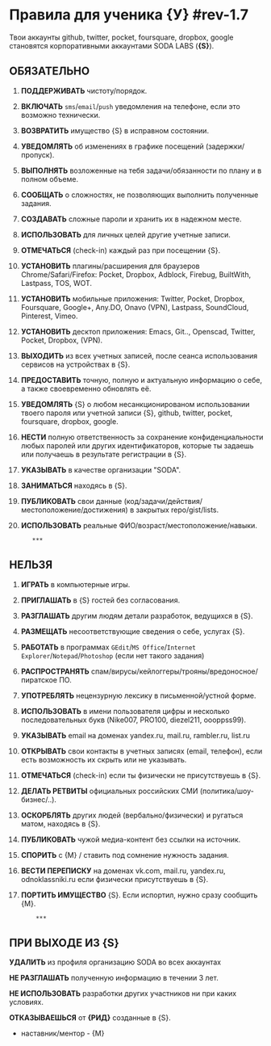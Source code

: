 ﻿# Правила для ученика {У}  #rev-1.7
       
Твои аккаунты github, twitter, pocket, foursquare, dropbox, google становятся корпоративными аккаунтами SODA LABS (**{S}**).

## **ОБЯЗАТЕЛЬНО** 


 1. **ПОДДЕРЖИВАТЬ** чистоту/порядок.
 
 1. **ВКЛЮЧАТЬ** `sms`/`email`/`push` уведомления на телефоне, если это возможно технически. 

 1. **ВОЗВРАТИТЬ** имущество {S} в исправном состоянии.

 1. **УВЕДОМЛЯТЬ** об изменениях в графике посещений (задержки/пропуск).

 1. **ВЫПОЛНЯТЬ** возложенные на тебя задачи/обязанности по плану и в полном объеме.

 1. **СООБЩАТЬ** о сложностях, не позволяющих выполнить полученные задания.

 1. **СОЗДАВАТЬ** сложные пароли и хранить их в надежном месте.
 
 1. **ИСПОЛЬЗОВАТЬ** для личных целей другие учетные записи.

 1. **ОТМЕЧАТЬСЯ** (check-in) каждый раз при посещении {S}.

 1. **УСТАНОВИТЬ** плагины/расширения для браузеров Chrome/Safari/Firefox: Pocket, Dropbox, Adblock, Firebug, BuiltWith, Lastpass, TOS, WOT.

 1. **УСТАНОВИТЬ** мобильные приложения: Twitter, Pocket, Dropbox, Foursquare, Google+, Any.DO, Onavo (VPN), Lastpass, SoundCloud, Pinterest, Vimeo.
 
 1. **УСТАНОВИТЬ** десктоп приложения: Emacs, Git.., Openscad, Twitter, Pocket, Dropbox, (VPN).
 
 1. **ВЫХОДИТЬ** из всех учетных записей, после сеанса использования сервисов на устройствах в {S}.

 1. **ПРЕДОСТАВИТЬ** точную, полную и актуальную информацию о себе, а также своевременно обновлять её.

 1. **УВЕДОМЛЯТЬ** {S} о любом несанкционированом использовании твоего пароля или учетной записи {S}, github, twitter, pocket, foursquare, dropbox, google.

 1. **НЕСТИ** полную ответственность за сохранение конфиденциальности любых паролей или других идентификаторов, которые ты задаешь или получаешь в результате регистрации в {S}.

 1. **УКАЗЫВАТЬ** в качестве организации "SODA".

 1. **ЗАНИМАТЬСЯ** находясь в {S}.

 1. **ПУБЛИКОВАТЬ** свои данные (код/задачи/действия/местоположение/достижения) в закрытых repo/gist/lists.

 1. **ИСПОЛЬЗОВАТЬ** реальные ФИО/возраст/местоположение/навыки.
 

           ***

## **НЕЛЬЗЯ**

 1. **ИГРАТЬ** в компьютерные игры.

 1. **ПРИГЛАШАТЬ** в {S} гостей без согласования.

 1. **РАЗГЛАШАТЬ** другим людям детали разработок, ведущихся в {S}.

 1. **РАЗМЕЩАТЬ** несоответствующие сведения о себе, услугах {S}.
 
 1. **РАБОТАТЬ** в программах `GEdit`/`MS Office`/`Internet Explorer`/`Notepad`/`Photoshop` (если нет такого задания)

 1. **РАСПРОСТРАНЯТЬ** спам/вирусы/кейлоггеры/трояны/вредоносное/пиратское ПО.

 1. **УПОТРЕБЛЯТЬ** нецензурную лексику в письменной/устной форме.

 1. **ИСПОЛЬЗОВАТЬ** в имени пользователя цифры и несколько последовательных букв (Nike007, PRO100, diezel211, oooppss99).

 1. **УКАЗЫВАТЬ** email на доменах yandex.ru, mail.ru, rambler.ru, list.ru

 1. **ОТКРЫВАТЬ** свои контакты в учетных записях (email, телефон), если есть возможность их скрыть или не указывать. 

 1. **ОТМЕЧАТЬСЯ** (check-in) если ты физически не присутствуешь в {S}.

 1. **ДЕЛАТЬ РЕТВИТЫ** официальных российских СМИ (политика/шоу-бизнес/..).
 
 1. **ОСКОРБЛЯТЬ** других людей (вербально/физически) и ругаться матом, находясь в {S}.
 
 1. **ПУБЛИКОВАТЬ** чужой медиа-контент без ссылки на источник.

 1. **СПОРИТЬ** c {M} / ставить под сомнение нужность задания.
 
 1. **ВЕСТИ ПЕРЕПИСКУ** на доменах vk.com, mail.ru, yandex.ru, odnoklassniki.ru если физически присутствуешь в {S}.

 1. **ПОРТИТЬ ИМУЩЕСТВО** {S}. Если испортил, нужно сразу сообщить {M}.

            ***

## ПРИ ВЫХОДЕ ИЗ {S}

**УДАЛИТЬ** из профиля организацию SODA во всех аккаунтах

**НЕ РАЗГЛАШАТЬ** полученную информацию в течении 3 лет.

**НЕ ИСПОЛЬЗОВАТЬ** разработки других участников ни при каких условиях.

**ОТКАЗЫВАЕШЬСЯ** от **{РИД}** созданные в {S}.


* наставник/ментор - {М}
